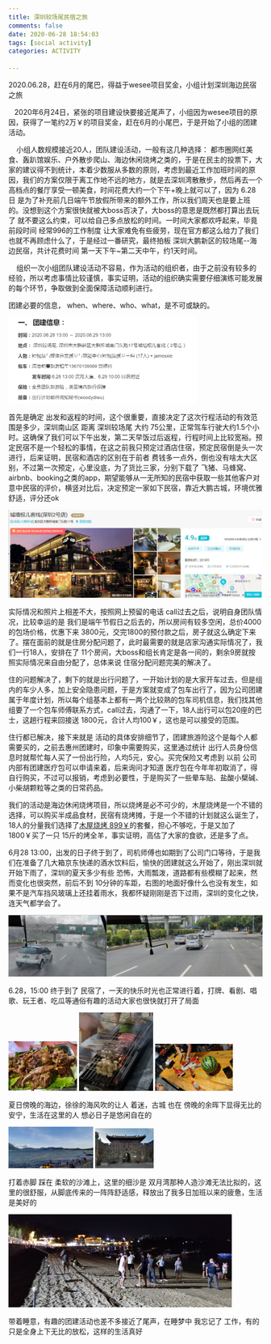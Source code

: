 ```yaml
---
title: 深圳较场尾民宿之旅
comments: false
date: 2020-06-28 18:54:03
tags: [social activity]
categories: ACTIVITY

---
```


2020.06.28，赶在6月的尾巴，得益于wesee项目奖金，小组计划深圳海边民宿之旅

 <!--more-->

&nbsp;&nbsp;&nbsp;2020年6月24日，紧张的项目建设快要接近尾声了，小组因为wesee项目的原因，获得了一笔约2万￥的项目奖金，赶在6月的小尾巴，于是开始了小组的团建活动。

&nbsp;&nbsp;&nbsp;&nbsp;小组人数规模接近20人，团队建设活动，一般有这几种选择： 都市圈网红美食、轰趴馆娱乐、户外散步爬山、海边休闲烧烤之类的，于是在民主的投票下，大家的建议得不到统计，本着少数服从多数的原则，考虑到最近工作加班时间的原因，我们的方案仅限于离工作地不远的地方，就是去深圳湾散散步，然后再去一个高档点的餐厅享受一顿美食，时间花费大约一个下午+晚上就可以了，因为 6.28日 是为了补充前几日端午节放假所带来的额外工作，所以我们周天也是要上班的。没想到这个方案很快就被大boss否决了，大boss的意思是既然都打算出去玩了 就不要这么约束，可以给自己多点放松的时间。一时间大家都欢呼起来，毕竟前段时间 经常996的工作制度 让大家难免有些疲劳，现在官方都这么给力了我们也就不再顾虑什么了，于是经过一番研究，最终拍板 深圳大鹏新区的较场尾--海边民宿，共计花费时间 第一天下午~第二天中午，约1天时间。



&nbsp;&nbsp;&nbsp;&nbsp;组织一次小组团队建设活动不容易，作为活动的组织者，由于之前没有较多的经验，所以考虑事情比较谨慎，事实证明，活动的组织确实需要仔细演练可能发展的每个环节，争取做到全面保障活动顺利进行。

团建必要的信息， when、where、who、what，是不可或缺的。



<img src="深圳较场尾民宿之旅/image/image-20200920190429014.png" alt="image-20200920190429014" style="zoom:50%;" />



首先是确定 出发和返程的时间，这个很重要，直接决定了这次行程活动的有效范围是多少，深圳南山区 距离 深圳较场尾 大约 75公里，正常驾车行驶大约1.5个小时。这确保了我们可以下午出发，第二天早饭过后返程，行程时间上比较宽裕。预定民宿不是一个轻松的事情，在这之前我只预定过酒店住宿，预定民宿倒是头一次进行，后来证明，民宿和酒店的区别在于前者 费钱多一点外，倒也没有啥太大区别，不过第一次预定，心里没底，为了货比三家，分别下载了 飞猪、马蜂窝、airbnb、booking之类的app，期望能够从一无所知的民宿中获取一些其他客户对意中民宿的评价，横竖对比后，决定预定一家如下民宿，靠近大鹏古城，环境优雅舒适，评分还ok



![image-20200920191847102](深圳较场尾民宿之旅/image/image-20200920191847102.png)



实际情况和照片上相差不大，按照网上预留的电话 call过去之后，说明自身团队情况，比较幸运的是 我们是端午节假日之后去的，所以房间有较多空闲，总价4000的包场价格，优惠下来 3800元，交完1800的预付款之后，房子就这么确定下来了。摆在面前的就是住房分配问题了，此时最需要的就是店家沟通实际情况了，我们一行18人，安排在了 11个房间，大boss和组长肯定是各一间的，剩余9房就按照实际情况来自由分配了，总体来说 住宿分配问题完美的解决了。



住的问题解决了，剩下的就是出行问题了，一开始计划的是大家开车过去，但是组内的车少人多，加上安全隐患问题，于是方案就变成了包车出行了，因为公司团建属于年度计划，所以每个组基本上都有一两个比较熟的包车司机信息，我们找其他组要了一个包车师傅联系方式，call过去，沟通了一下，18人出行可以包20座的巴士，这趟行程来回接送 1800元，合计人均100￥，这也是可以接受的范围。

住行都已解决，接下来就是 活动的具体安排细节了，团建旅游险这个是每个人都需要买的，之前去惠州团建时，印象中需要购买，这里通过统计 出行人员身份信息时就帮忙每人买了一份出行险，人均5元，安心。买完保险又考虑到 以前 公司内部有团建医疗包可以申请来着，后来询问才知道 医疗包在今年年初取消了，得自行购买，不过可以报销，考虑到必要性，于是购买了一些晕车贴、盐酸小檗碱、小柴胡颗粒等之类的日常药品。

我们的活动是海边休闲烧烤项目，所以烧烤是必不可少的，木屋烧烤是一个不错的选择，可以购买半成品食材，民宿有烧烤摊，于是一个不错的计划就这么诞生了，18人的分量我们选择了[木屋烧烤 899￥](https://www.meituan.com/meishi/d620523943.html#1)的套餐，担心不够吃，于是又加了 1800￥买了一只 15斤的烤全羊，事实证明，高估了大家的食欲，还是多了点。

6月28 13:00，出发的日子终于到了，司机师傅也如期到了公司门口等待，于是我们在准备了几大箱京东快递的酒水饮料后，愉快的团建就这么开始了，刚出深圳就开始下雨了，深圳的夏天多少有些 恐怖，大雨瓢泼，道路都有些模糊了起来，然而变化也很突然，前后不到 10分钟的车距，右图的地面好像什么也没有发生，如果不是汽车挡风玻璃上还挂着雨水，我都怀疑刚刚是否下过雨，深圳的变化之快，连天气都学会了。

![image-20200920194238412](深圳较场尾民宿之旅/image/image-20200920194238412.png)

6.28，15:00 终于到了 民宿了，一天的快乐时光也正常进行着，打牌、看剧、唱歌、玩王者、吃瓜等通俗有趣的活动大家也很快就打开了局面

<img src="深圳较场尾民宿之旅/image/image-20200920194725899.png" alt="image-20200920194725899" style="zoom:33%;" />



<img src="深圳较场尾民宿之旅/image/image-20200920194818018.png" alt="image-20200920194818018" style="zoom:50%;" />



<img src="深圳较场尾民宿之旅/image/image-20200920194848168.png" alt="image-20200920194848168" style="zoom:50%;" />



夏日傍晚的海边，徐徐的海风吹的让人 着迷，古城 也在 傍晚的余晖下显得无比的安宁，生活在这里的人 想必日子是悠闲自在的



<img src="深圳较场尾民宿之旅/image/image-20200920195143758.png" alt="image-20200920195143758" style="zoom:45%;" /> <img src="深圳较场尾民宿之旅/image/image-20200920195233316.png" alt="image-20200920195233316" style="zoom:50%;" />



打着赤脚 踩在 柔软的沙滩上，这里的细沙是 双月湾那种人造沙滩无法比拟的，这里的很舒服，从脚底传来的一阵阵舒适感，释放出了我多日加班以来的疲惫，生活是美好的

![image-20200920195531713](深圳较场尾民宿之旅/image/image-20200920195531713.png)

带着睡意，有趣的团建活动也差不多接近了尾声，在睡梦中 我忘记了 工作，有的只是全身上下无比的放松，这样的生活真好